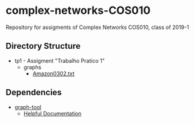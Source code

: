 # complex-networks-COS010
Repository for assigments of Complex Networks COS010, class of 2019-1

## Directory Structure
* tp1 - Assigment "Trabalho Pratico 1"
	* graphs
		* [Amazon0302.txt](http://snap.stanford.edu/data/amazon0302.html)

## Dependencies
* [graph-tool](https://graph-tool.skewed.de/)
	* [Helpful Documentation](https://graph-tool.skewed.de/static/doc/graph_tool.html#available-subpackages)
